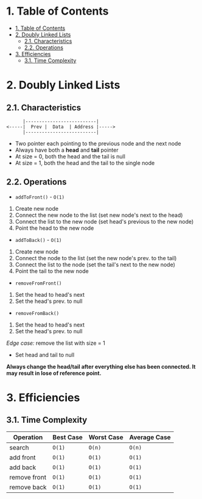 # 1. Table of Contents
<!-- TOC -->

- [1. Table of Contents](#1-table-of-contents)
- [2. Doubly Linked Lists](#2-doubly-linked-lists)
    - [2.1. Characteristics](#21-characteristics)
    - [2.2. Operations](#22-operations)
- [3. Efficiencies](#3-efficiencies)
    - [3.1. Time Complexity](#31-time-complexity)

<!-- /TOC -->

# 2. Doubly Linked Lists

## 2.1. Characteristics
```
      |--------------------------|
<-----|  Prev |  Data  | Address |----->
      |--------------------------|
```
* Two pointer each pointing to the previous node and the next node
* Always have both a **head** and **tail** pointer
* At size = 0, both the head and the tail is null
* At size = 1, both the head and the tail to the single node

## 2.2. Operations
* `addToFront()` - `O(1)`
1. Create new node
2. Connect the new node to the list (set new node's next to the head)
3. Connect the list to the new node (set head's previous to the new node)
4. Point the head to the new node

* `addToBack()` - `O(1)`
1. Create new node
2. Connect the node to the list (set the new node's prev. to the tail)
3. Connect the list to the node (set the tail's next to the new node)
4. Point the tail to the new node

* `removeFromFront()`
1. Set the head to head's next
2. Set the head's prev. to null

* `removeFromBack()`
1. Set the head to head's next
2. Set the head's prev. to null

*Edge case:* remove the list with size = 1
* Set head and tail to null

**Always change the head/tail after everything else has been connected. It may result in lose of reference point.**

# 3. Efficiencies
## 3.1. Time Complexity
|Operation|Best Case | Worst Case | Average Case|
|---|---|---|---|
|search|`O(1)`|`O(n)`|`O(n)`|
|add front|`O(1)`|`O(1)`|`O(1)`|
|add back|`O(1)`|`O(1)`|`O(1)`|
|remove front|`O(1)`|`O(1)`|`O(1)`|
|remove back|`O(1)`|`O(1)`|`O(1)`|